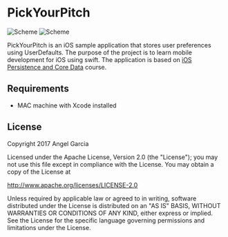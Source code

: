 # PickYourPitch


![Scheme](/screenshots/SimulatorScreenShot-iPhone8Plus-2017-11-27at16.07.19x.png)
![Scheme](/screenshots/SimulatorScreenShot-iPhone8Plus-2017-11-27at18.18.34x.png)


PickYourPitch is an iOS sample application that stores user preferences using UserDefaults.
The purpose of the project is to learn mobile development for iOS using swift.
The application is based on [iOS Persistence and Core Data](https://www.udacity.com/course/ios-persistence-and-core-data--ud325) course.


## Requirements
- MAC machine with Xcode installed



## License

Copyright 2017 Angel Garcia

Licensed under the Apache License, Version 2.0 (the "License"); you may not use this file except in compliance with the License. You may obtain a copy of the License at

http://www.apache.org/licenses/LICENSE-2.0

Unless required by applicable law or agreed to in writing, software distributed under the License is distributed on an "AS IS" BASIS, WITHOUT WARRANTIES OR CONDITIONS OF ANY KIND, either express or implied. See the License for the specific language governing permissions and limitations under the License.

